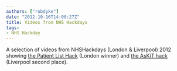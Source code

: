 ```yaml
---
authors: ["robdyke"]
date: "2012-10-16T14:00:27Z"
title: Videos from NHS Hackdays
tags:
- NHS Hackday
---
```

A selection of videos from NHSHackdays (London &#038; Liverpool) 2012 showing [the Patient List Hack](http://www.tactix4.com/open-source/patientlist-wins-first-nhs-hackday) (London winner) and [the AsKiT hack](http://www.tactix4.com/open-source/askit-collaboration-comes-second-at-liverpool-nhs-hackday) (Liverpool second place).
